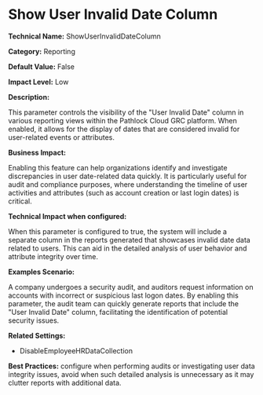 # Show User Invalid Date Column

**Technical Name:** ShowUserInvalidDateColumn

**Category:** Reporting

**Default Value:** False

**Impact Level:** Low

**Description:**

This parameter controls the visibility of the "User Invalid Date" column in various reporting views within the Pathlock Cloud GRC platform. When enabled, it allows for the display of dates that are considered invalid for user-related events or attributes.

**Business Impact:**

Enabling this feature can help organizations identify and investigate discrepancies in user date-related data quickly. It is particularly useful for audit and compliance purposes, where understanding the timeline of user activities and attributes (such as account creation or last login dates) is critical.

**Technical Impact when configured:**

When this parameter is configured to true, the system will include a separate column in the reports generated that showcases invalid date data related to users. This can aid in the detailed analysis of user behavior and attribute integrity over time.

**Examples Scenario:**

A company undergoes a security audit, and auditors request information on accounts with incorrect or suspicious last logon dates. By enabling this parameter, the audit team can quickly generate reports that include the "User Invalid Date" column, facilitating the identification of potential security issues.

**Related Settings:** 

- DisableEmployeeHRDataCollection

**Best Practices:** configure when performing audits or investigating user data integrity issues, avoid when such detailed analysis is unnecessary as it may clutter reports with additional data.